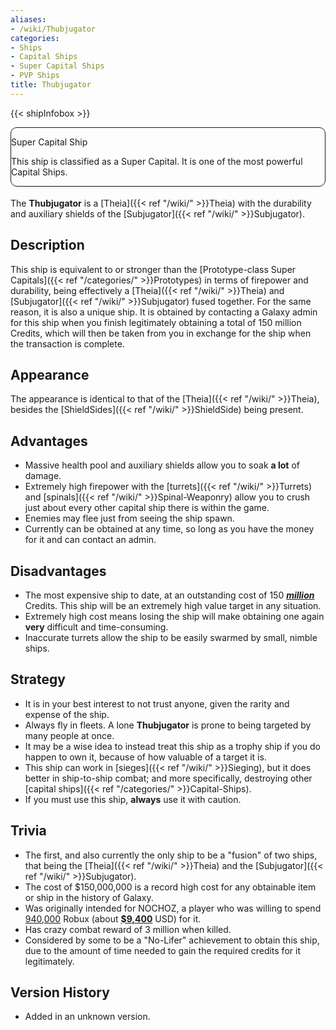 ```yaml
---
aliases:
- /wiki/Thubjugator
categories:
- Ships
- Capital Ships
- Super Capital Ships
- PVP Ships
title: Thubjugator
---
```


{{< shipInfobox >}} <div class="TemplateRevision" style="margin-bottom: 18px; border: 1px solid #171818; border-radius: 10px">
<div class="container" style="display: block; border-color: #3FFF00; border-radius: 10px">

Super Capital Ship

This ship is classified as a Super Capital. It is one of the most powerful Capital Ships.

</div>
</div>

The **Thubjugator** is a [Theia]({{< ref "/wiki/" >}}Theia) with the durability
and auxiliary shields of the [Subjugator]({{< ref "/wiki/" >}}Subjugator).

## Description

This ship is equivalent to or stronger than the [Prototype-class Super Capitals]({{< ref "/categories/" >}}Prototypes) in terms of firepower and durability, being effectively a [Theia]({{< ref "/wiki/" >}}Theia) and [Subjugator]({{< ref "/wiki/" >}}Subjugator) fused together. For the same reason, it is also a unique ship. It is obtained by contacting a Galaxy admin for this ship when you finish legitimately obtaining a total of 150 million Credits, which will then be taken from you in exchange for the ship when the transaction is complete.

## Appearance

The appearance is identical to that of the [Theia]({{< ref "/wiki/" >}}Theia), besides the [ShieldSides]({{< ref "/wiki/" >}}ShieldSide) being present.

## Advantages

- Massive health pool and auxiliary shields allow you to soak **a lot** of damage.
- Extremely high firepower with the [turrets]({{< ref "/wiki/" >}}Turrets) and [spinals]({{< ref "/wiki/" >}}Spinal-Weaponry) allow you to crush just about every other capital ship there is within the game.
- Enemies may flee just from seeing the ship spawn.
- Currently can be obtained at any time, so long as you have the money for it and can contact an admin.

## Disadvantages

- The most expensive ship to date, at an outstanding cost of 150 <u>**_million_**</u> Credits. This ship will be an extremely high value target in any situation.
- Extremely high cost means losing the ship will make obtaining one again **very** difficult and time-consuming.
- Inaccurate turrets allow the ship to be easily swarmed by small, nimble ships.

## Strategy

- It is in your best interest to not trust anyone, given the rarity and expense of the ship.
- Always fly in fleets. A lone **Thubjugator** is prone to being targeted by many people at once.
- It may be a wise idea to instead treat this ship as a trophy ship if you do happen to own it, because of how valuable of a target it is.
- This ship can work in [sieges]({{< ref "/wiki/" >}}Sieging), but it does better in ship-to-ship combat; and more specifically, destroying other [capital ships]({{< ref "/categories/" >}}Capital-Ships).
- If you must use this ship, **always** use it with caution.

## Trivia

- The first, and also currently the only ship to be a "fusion" of two ships, that being the [Theia]({{< ref "/wiki/" >}}Theia) and the [Subjugator]({{< ref "/wiki/" >}}Subjugator).
- The cost of $150,000,000 is a record high cost for any obtainable item or ship in the history of Galaxy.
- Was originally intended for NOCHOZ, a player who was willing to spend <u>940,000</u> Robux (about **<u>$9,400</u>** USD) for it.
- Has crazy combat reward of 3 million when killed.
- Considered by some to be a "No-Lifer" achievement to obtain this ship, due to the amount of time needed to gain the required credits for it legitimately.

## Version History 

- Added in an unknown version.
